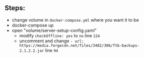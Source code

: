## Steps:
 - change volume in `docker-compose.yml` where you want it to be
 - docker-compose up
 - open "volume/server-setup-config.yaml"
   - modify `checkOffline: yes` to `no` line `124`
   - uncomment and change `- url: https://media.forgecdn.net/files/3482/306/ftb-backups-2.1.2.2.jar` line `94`
